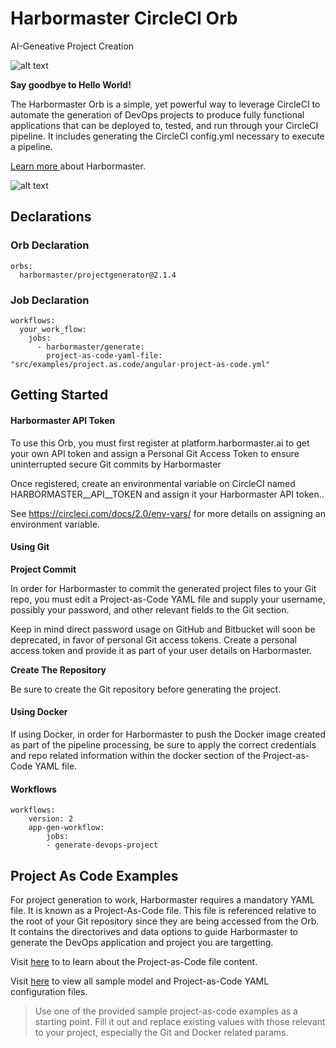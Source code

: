 # Harbormaster CircleCI Orb
AI-Geneative Project Creation

![alt text](http://harbormaster.ai/wp-content/uploads/2021/03/captain_harbormaster-e1617238219491.png)

**Say goodbye to Hello World!**

The Harbormaster Orb is a simple, yet powerful way to leverage CircleCI to automate the generation of DevOps projects to produce fully functional applications that can be deployed to, tested, and run through your CircleCI pipeline. It includes generating the CircleCI config.yml necessary to execute a pipeline.

[Learn more ](http://www.harbormaster.ai/) about Harbormaster.

![alt text](http://harbormaster.ai/wp-content/uploads/2021/04/harbormaster-orb-how-it-works.png)

## Declarations

### Orb Declaration
    orbs:
      harbormaster/projectgenerator@2.1.4

### Job Declaration
    workflows:
      your_work_flow:
        jobs:
          - harbormaster/generate:
            project-as-code-yaml-file: "src/examples/project.as.code/angular-project-as-code.yml"


## Getting Started

#### Harbormaster API Token

To use this Orb, you must first register at platform.harbormaster.ai to get your own API token and assign a Personal Git Access Token to ensure uninterrupted secure Git commits by Harbormaster

Once registered, create an environmental variable on CircleCI named HARBORMASTER__API__TOKEN and assign it your Harbormaster API token..

See https://circleci.com/docs/2.0/env-vars/ for more details on assigning an environment variable.

#### Using Git
**Project Commit**

In order for Harbormaster to commit the generated project files to your Git repo, you must edit a Project-as-Code YAML file and 
supply your username, possibly your password, and other relevant fields to the Git section.

Keep in mind direct password usage on GitHub and Bitbucket will soon be deprecated, in favor of personal Git access tokens. Create a personal access token and provide it as part of your user details on Harbormaster.

**Create The Repository**

Be sure to create the Git repository before generating the project.

#### Using Docker
If using Docker, in order for Harbormaster to push the Docker image created as part of the pipeline processing, be sure to apply the correct
credentials and repo related information within the docker section of the Project-as-Code YAML file.


#### Workflows
	workflows:
		version: 2
		app-gen-workflow:
			jobs:
			- generate-devops-project

## Project As Code Examples 

For project generation to work, Harbormaster requires a mandatory YAML file. It is known as a Project-As-Code file. This file is referenced relative to the root of your Git repository since they are being accessed from the Orb.  It contains the directorives and data options to guide Harbormaster to generate the DevOps application and project you are targetting.

Visit [here](https://harbormaster.ai/harbormaster-project-generation/) to to learn about the Project-as-Code file content.

Visit [here](https://github.com/Harbormaster-AI/circle.ci.orb/tree/main/src/examples) to view all sample model and Project-as-Code YAML configuration files.


> Use one of the provided sample project-as-code examples as a starting point.  Fill it out and replace existing values with those relevant to your project, especially the Git and Docker related params.
  
